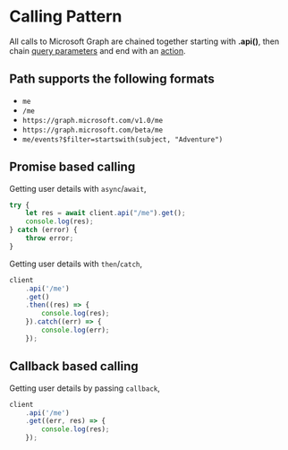 # Calling Pattern

All calls to Microsoft Graph are chained together starting with **.api()**, then chain [query parameters](./QueryParameters.md) and end with an [action](./Actions.md).

## Path supports the following formats

* `me`
* `/me`
* `https://graph.microsoft.com/v1.0/me`
* `https://graph.microsoft.com/beta/me`
* `me/events?$filter=startswith(subject, "Adventure")`

## Promise based calling

Getting user details with `async`/`await`,

```typescript
try {
    let res = await client.api("/me").get();
    console.log(res);
} catch (error) {
    throw error;
}
```

Getting user details with `then`/`catch`,

```typescript
client
    .api('/me')
    .get()
    .then((res) => {
        console.log(res);
    }).catch((err) => {
        console.log(err);
    });
```

## Callback based calling

Getting user details by passing `callback`,

```typescript
client
    .api('/me')
    .get((err, res) => {
        console.log(res);
    });
```